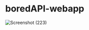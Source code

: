# boredAPI-webapp
![Screenshot (223)](https://github.com/durgarajvansh9/boredAPI-webapp/assets/87469894/bfa8b7b2-353b-409d-aa75-664fde1bcc37)

